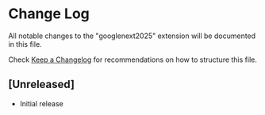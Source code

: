 # Change Log

All notable changes to the "googlenext2025" extension will be documented in this file.

Check [Keep a Changelog](http://keepachangelog.com/) for recommendations on how to structure this file.

## [Unreleased]

- Initial release
